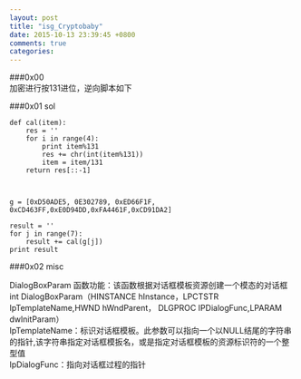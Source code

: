 ```yaml
---  
layout: post  
title: "isg_Cryptobaby"  
date: 2015-10-13 23:39:45 +0800  
comments: true  
categories:   
---  
```

  
###0x00   
加密进行按131进位，逆向脚本如下  
  
###0x01 sol  
  
	def cal(item):  
		res = ''  
		for i in range(4):  
			print item%131  
			res += chr(int(item%131))  
			item = item/131  
		return res[::-1]  
  
  
  
	g = [0xD50ADE5, 0E302789, 0xED66F1F, 0xCD463FF,0xE0D94DD,0xFA4461F,0xCD91DA2]  
  
	result = ''  
	for j in range(7):  
		result += cal(g[j])  
	print result  

###0x02 misc

DialogBoxParam 
函数功能：该函数根据对话框模板资源创建一个模态的对话框  
int DialogBoxParam（HINSTANCE hInstance，LPCTSTR IpTemplateName,HWND hWndParent， DLGPROC IPDialogFunc,LPARAM dwlnitParam）  
IpTemplateName：标识对话框模板。此参数可以指向一个以NULL结尾的字符串的指针,该字符串指定对话框模扳名，或是指定对话框模板的资源标识符的一个整型值  
IpDialogFunc：指向对话框过程的指针

